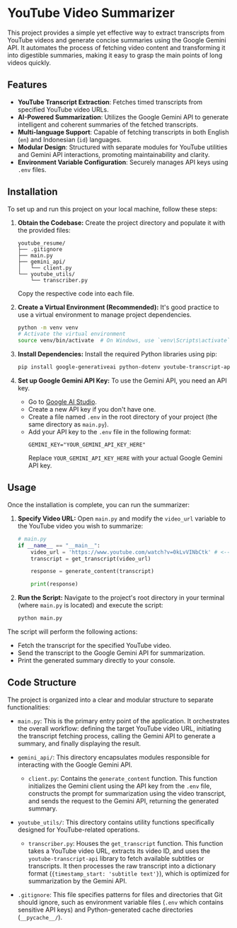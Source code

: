 # YouTube Video Summarizer

This project provides a simple yet effective way to extract transcripts from YouTube videos and generate concise summaries using the Google Gemini API. It automates the process of fetching video content and transforming it into digestible summaries, making it easy to grasp the main points of long videos quickly.

## Features
-   **YouTube Transcript Extraction**: Fetches timed transcripts from specified YouTube video URLs.
-   **AI-Powered Summarization**: Utilizes the Google Gemini API to generate intelligent and coherent summaries of the fetched transcripts.
-   **Multi-language Support**: Capable of fetching transcripts in both English (`en`) and Indonesian (`id`) languages.
-   **Modular Design**: Structured with separate modules for YouTube utilities and Gemini API interactions, promoting maintainability and clarity.
-   **Environment Variable Configuration**: Securely manages API keys using `.env` files.

## Installation
To set up and run this project on your local machine, follow these steps:

1.  **Obtain the Codebase:**
    Create the project directory and populate it with the provided files:

    ```
    youtube_resume/
    ├── .gitignore
    ├── main.py
    ├── gemini_api/
    │   └── client.py
    └── youtube_utils/
        └── transcriber.py
    ```
    Copy the respective code into each file.

2.  **Create a Virtual Environment (Recommended):**
    It's good practice to use a virtual environment to manage project dependencies.
    ```bash
    python -m venv venv
    # Activate the virtual environment
    source venv/bin/activate  # On Windows, use `venv\Scripts\activate`
    ```

3.  **Install Dependencies:**
    Install the required Python libraries using pip:
    ```bash
    pip install google-generativeai python-dotenv youtube-transcript-api
    ```

4.  **Set up Google Gemini API Key:**
    To use the Gemini API, you need an API key.
    -   Go to [Google AI Studio](https://aistudio.google.com/).
    -   Create a new API key if you don't have one.
    -   Create a file named `.env` in the root directory of your project (the same directory as `main.py`).
    -   Add your API key to the `.env` file in the following format:
        ```
        GEMINI_KEY="YOUR_GEMINI_API_KEY_HERE"
        ```
        Replace `YOUR_GEMINI_API_KEY_HERE` with your actual Google Gemini API key.

## Usage
Once the installation is complete, you can run the summarizer:

1.  **Specify Video URL:**
    Open `main.py` and modify the `video_url` variable to the YouTube video you wish to summarize:

    ```python
    # main.py
    if __name__ == "__main__":
        video_url = 'https://www.youtube.com/watch?v=0kLvVINbCtk' # <--- Change this URL to your desired video
        transcript = get_transcript(video_url)

        response = generate_content(transcript)

        print(response)
    ```

2.  **Run the Script:**
    Navigate to the project's root directory in your terminal (where `main.py` is located) and execute the script:

    ```bash
    python main.py
    ```

The script will perform the following actions:
-   Fetch the transcript for the specified YouTube video.
-   Send the transcript to the Google Gemini API for summarization.
-   Print the generated summary directly to your console.

## Code Structure
The project is organized into a clear and modular structure to separate functionalities:

-   `main.py`:
    This is the primary entry point of the application. It orchestrates the overall workflow: defining the target YouTube video URL, initiating the transcript fetching process, calling the Gemini API to generate a summary, and finally displaying the result.

-   `gemini_api/`:
    This directory encapsulates modules responsible for interacting with the Google Gemini API.
    -   `client.py`: Contains the `generate_content` function. This function initializes the Gemini client using the API key from the `.env` file, constructs the prompt for summarization using the video transcript, and sends the request to the Gemini API, returning the generated summary.

-   `youtube_utils/`:
    This directory contains utility functions specifically designed for YouTube-related operations.
    -   `transcriber.py`: Houses the `get_transcript` function. This function takes a YouTube video URL, extracts its video ID, and uses the `youtube-transcript-api` library to fetch available subtitles or transcripts. It then processes the raw transcript into a dictionary format (`{timestamp_start: 'subtitle text'}`), which is optimized for summarization by the Gemini API.

-   `.gitignore`:
    This file specifies patterns for files and directories that Git should ignore, such as environment variable files (`.env` which contains sensitive API keys) and Python-generated cache directories (`__pycache__/`).